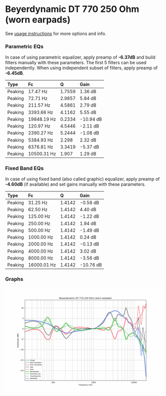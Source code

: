 # Beyerdynamic DT 770 250 Ohm (worn earpads)
See [usage instructions](https://github.com/jaakkopasanen/AutoEq#usage) for more options and info.

### Parametric EQs
In case of using parametric equalizer, apply preamp of **-6.37dB** and build filters manually
with these parameters. The first 5 filters can be used independently.
When using independent subset of filters, apply preamp of **-6.45dB**.

| Type    | Fc          |      Q | Gain      |
|:--------|:------------|:-------|:----------|
| Peaking | 17.47 Hz    | 1.7559 | 1.36 dB   |
| Peaking | 72.71 Hz    | 2.9857 | 5.84 dB   |
| Peaking | 211.57 Hz   | 4.5861 | 2.79 dB   |
| Peaking | 3393.66 Hz  | 4.1162 | 5.55 dB   |
| Peaking | 19848.19 Hz | 0.2334 | -10.94 dB |
| Peaking | 120.97 Hz   | 4.5446 | -2.11 dB  |
| Peaking | 2390.27 Hz  | 5.2444 | -1.08 dB  |
| Peaking | 5384.93 Hz  | 2.298  | 2.32 dB   |
| Peaking | 6376.81 Hz  | 3.3419 | -5.37 dB  |
| Peaking | 10500.31 Hz | 1.907  | 1.29 dB   |

### Fixed Band EQs
In case of using fixed band (also called graphic) equalizer, apply preamp of **-4.60dB**
(if available) and set gains manually with these parameters.

| Type    | Fc          |      Q | Gain      |
|:--------|:------------|:-------|:----------|
| Peaking | 31.25 Hz    | 1.4142 | -0.58 dB  |
| Peaking | 62.50 Hz    | 1.4142 | 4.40 dB   |
| Peaking | 125.00 Hz   | 1.4142 | -1.22 dB  |
| Peaking | 250.00 Hz   | 1.4142 | 1.94 dB   |
| Peaking | 500.00 Hz   | 1.4142 | -1.49 dB  |
| Peaking | 1000.00 Hz  | 1.4142 | 0.24 dB   |
| Peaking | 2000.00 Hz  | 1.4142 | -0.13 dB  |
| Peaking | 4000.00 Hz  | 1.4142 | 3.02 dB   |
| Peaking | 8000.00 Hz  | 1.4142 | -3.56 dB  |
| Peaking | 16000.01 Hz | 1.4142 | -10.76 dB |

### Graphs
![](./Beyerdynamic%20DT%20770%20250%20Ohm%20(worn%20earpads).png)